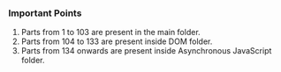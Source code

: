 ### Important Points
1) Parts from 1 to 103 are present in the main folder.
2) Parts from 104 to 133 are present inside DOM folder.
3) Parts from 134 onwards are present inside Asynchronous JavaScript folder.
